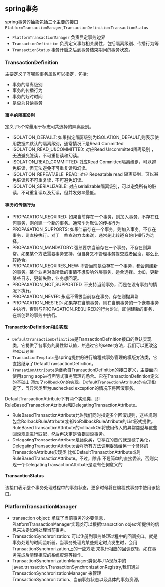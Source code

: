 ## spring事务
spring事务的抽象包括三个主要的接口`PlatformTransactionManager`,`TransactionDefinition`,`TransactionStatus`
+ `PlatformTransactionManager` 负责界定事务边界
+ `TransactionDefinition` 负责定义事务相关属性，包括隔离级别、传播行为等
+ `TransactionStatus` 事务开启之后到事务结束期间的事务状态。

### TransactionDefinition
主要定义了有哪些事务属性可以指定，包括:
+ 事务的隔离级别
+ 事务的传播行为
+ 事务的超时时间
+ 是否为只读事务

#### 事务的隔离级别
定义了5个常量用于标志可共选择的隔离级别。
+ ISOLATION_DEFAULT: 如果指定隔离级别为ISOLATION_DEFAULT,则表示使用数据库默认的隔离级别，通常情况下是Read Committed
+ ISOLATION_READ_UNCOMMITTED: 对应Read Uncommitted隔离级别 ，无法避免脏读，不可重复读和幻读。
+ ISOLATION_READ_COMMITTED: 对应Read Committed隔离级别，可以避免脏读，但无法避免不可重复读和幻读。
+ ISOLATION_REPEATABLE_READ:  对应 Repeatable read 隔离级别，可以避免脏读和不可重复读，不可避免幻读。
+ ISOLATION_SERIALIZABLE: 对应serializable隔离级别，可以避免所有的脏读，不可重复读以及幻读，但并发效率最低。

#### 事务的传播行为
+ PROPAGATION_REQUIRED: 如果当前存在一个事务，则加入事务。不存在任何事务，则创建一个新的事务。通常作为默认的传播行为
+ PROPAGATION_SUPPORTS: 如果当前存在一个事务，则加入事务。不存在事务，则直接执行。对于一些查询方法来说，通常是比较适合的传播行为选择。
+ PROPAGATION_MANDATORY: 强制要求当前存在一个事务，不存在则异常。如果某个方法需要事务支持，但自身又不管理事务提交或者回滚，那么比较适合。
+ PROPAGATION_REQUIRES_NEW: 不管当前是否存在一个事务，都会创建新的事务。某个业务对象所做的事情不想影响外层事务，适合选择。比如，更新某些日志，更新失败，业务想回滚。
+ PROPAGATION_NOT_SUPPORTED: 不支持当前事务，而是在没有事务的情况下执行。
+ PROPAGATION_NEVER: 永远不需要当前存在事务，存在则抛异常
+ PROPAGATION_NESTED: 如果存在当前事务，则在当前事务的一个嵌套事务中执行，否则与PROPAGATION_REQUIRED的行为类似，即创建新的事务，在新创建的事务中执行。

#### TransactionDefinition相关实现
+ `DefaultTransactionDefinition`是TransactionDefinition接口的默认实现类，它提供了各事务的属性默认值，并通过它的setter方法，我们可以更改这些默认设置
+ `TransactionTemplate`是spring提供的进行编程式事务管理的模版方法类，它直接继承了DefaultTransactionDefinition。
+ `TransationAttribute`是继承自TransactionDefinition的接口定义，主要面向使用spring aop进行声明式事务管理的场合。它在TransactionDefinition定义的基础上
添加了rollbackOn的实现，DefaultTransactionAttribute的实现指定了，当异常类型为unchecked exception的情况下将回滚事务。

DefaultTransactionAttribute下有两个实现类，即RuleBasedTransactionAttribute和DelegatingTransactionAttribute。
+ RuleBasedTransactionAttribute允许我们同时指定多个回滚规则，这些规则包含RollbackRuleAttribute或者NoRollbackRuleAttribute的List形式提供。
RuleBasedTransactionAttribute的rollbackOn将使用传入的异常类型与这些回滚规则进行匹配，然后再决定是否要回滚事务。
+ DelegatingTransactionAttribute是抽象类，它存在的目的就是被子类化，DelegatingTransactionAttribute会将所有方法调用委派给另一个具体的TransactionAttribute实现类
比如DefaultTransactionAttribute或则RuleBasedTransactionAttribute。不过，除非 不是简单的直接委派，否则实现一个DelegatingTransactionAttribute是没有任何意义的

#### TransactionStatus
该接口表示整个事务处理过程中的事务状态，更多时候将在编程式事务中使用该接口。

### PlatformTransactionManager
+ transaction object: 承载了当前事务的必要信息，PlatformTransactionManager实现类可以根据transaction object所提供的信息来决定如何处理当前事务。
+ TransactionSynchronization: 可以注册到事务处理过程中的回调接口。就是事务处理的时间监听器，当事务处理的某些规定时点发生时，会用TransactionSynchronization上的一些方法
来执行相应的回调逻辑，如在事务完成后清理相应的系统资源等操作。
+ TransactionSynchronizationManager:类似与JTA规范中的javax.transaction.TransactionSynchronizationRegistry,我们通过TransactionSynchronizationManager
来管理TransactionSynchronization、当前事务状态以及具体的事务资源。
